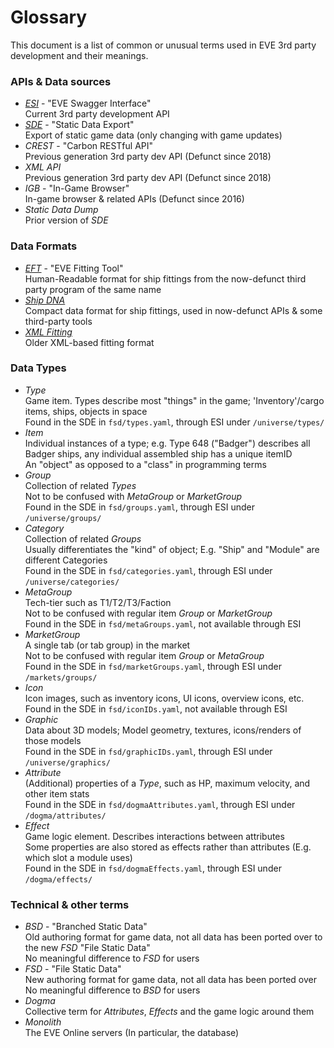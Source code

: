 # Glossary

This document is a list of common or unusual terms used in EVE 3rd party development and their meanings.

### APIs & Data sources

* [*ESI*](../services/esi/overview.md) - "EVE Swagger Interface"  
  Current 3rd party development API  
* [*SDE*](../services/sde/index.md) - "Static Data Export"  
  Export of static game data (only changing with game updates)  
* *CREST* - "Carbon RESTful API"  
  Previous generation 3rd party dev API (Defunct since 2018)  
* *XML API*  
  Previous generation 3rd party dev API (Defunct since 2018)  
* *IGB* - "In-Game Browser"  
  In-game browser & related APIs (Defunct since 2016)  
* *Static Data Dump*  
  Prior version of *SDE*  

### Data Formats

* [*EFT*](./fitting.md#eft) - "EVE Fitting Tool"  
  Human-Readable format for ship fittings from the now-defunct third party program of the same name  
* [*Ship DNA*](./fitting.md#dna)  
  Compact data format for ship fittings, used in now-defunct APIs & some third-party tools  
* [*XML Fitting*](./fitting.md#xml)  
  Older XML-based fitting format  

### Data Types

* *Type*  
  Game item. Types describe most "things" in the game; 'Inventory'/cargo items, ships, objects in space  
  Found in the SDE in `fsd/types.yaml`, through ESI under `/universe/types/`  
* *Item*  
  Individual instances of a type; e.g. Type 648 ("Badger") describes all Badger ships, any individual assembled ship has a unique itemID   
  An "object" as opposed to a "class" in programming terms  
* *Group*  
  Collection of related *Types*  
  Not to be confused with *MetaGroup* or *MarketGroup*  
  Found in the SDE in `fsd/groups.yaml`, through ESI under `/universe/groups/`  
* *Category*  
  Collection of related *Groups*  
  Usually differentiates the "kind" of object; E.g. "Ship" and "Module" are different Categories  
  Found in the SDE in `fsd/categories.yaml`, through ESI under `/universe/categories/`  
* *MetaGroup*  
  Tech-tier such as T1/T2/T3/Faction  
  Not to be confused with regular item *Group* or *MarketGroup*  
  Found in the SDE in `fsd/metaGroups.yaml`, not available through ESI  
* *MarketGroup*  
  A single tab (or tab group) in the market  
  Not to be confused with regular item *Group* or *MetaGroup*  
  Found in the SDE in `fsd/marketGroups.yaml`, through ESI under `/markets/groups/`  
* *Icon*  
  Icon images, such as inventory icons, UI icons, overview icons, etc.  
  Found in the SDE in `fsd/iconIDs.yaml`, not available through ESI  
* *Graphic*  
  Data about 3D models; Model geometry, textures, icons/renders of those models  
  Found in the SDE in `fsd/graphicIDs.yaml`, through ESI under `/universe/graphics/`  
* *Attribute*  
  (Additional) properties of a *Type*, such as HP, maximum velocity, and other item stats  
  Found in the SDE in `fsd/dogmaAttributes.yaml`, through ESI under `/dogma/attributes/`  
* *Effect*  
  Game logic element. Describes interactions between attributes  
  Some properties are also stored as effects rather than attributes (E.g. which slot a module uses)  
  Found in the SDE in `fsd/dogmaEffects.yaml`, through ESI under `/dogma/effects/`  

### Technical & other terms

* *BSD* - "Branched Static Data"  
  Old authoring format for game data, not all data has been ported over to the new *FSD* "File Static Data"  
  No meaningful difference to *FSD* for users  
* *FSD* - "File Static Data"  
  New authoring format for game data, not all data has been ported over  
  No meaningful difference to *BSD* for users  
* *Dogma*  
  Collective term for *Attributes*, *Effects* and the game logic around them  
* *Monolith*  
  The EVE Online servers (In particular, the database)  